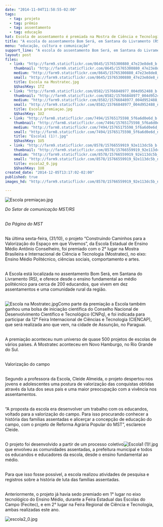 ```yaml
---
date: "2014-11-04T11:58:55-02:00"
tags:
  - tag: projeto
  - tag: prêmio
  - tag: assentamento
  - tag: educação
hat: Escola de assentamento é premiada na Mostra de Ciência e Tecnologia
title: "A escola do assentamento Bom Será, em Santana do Livramento (RS), foi premiado com o 2° lugar na Mostratec."
menu: "educação, cultura e comunicação"
support_line: "A escola do assentamento Bom Será, em Santana do Livramento (RS), foi premiado com o 2° lugar na Mostratec."
layout: post
files:
  - link: "http://farm9.staticflickr.com/8645/15765300880_47e23e8de8_b.jpg"
    thumbnail: "http://farm9.staticflickr.com/8645/15765300880_47e23e8de8_t.jpg"
    medium: "http://farm9.staticflickr.com/8645/15765300880_47e23e8de8_z.jpg"
    small: "http://farm9.staticflickr.com/8645/15765300880_47e23e8de8_n.jpg"
    title: Escola na Mostratec.jpg
    $$hashKey: 1TZ
  - link: "http://farm9.staticflickr.com/8582/15766848977_004d952488_b.jpg"
    thumbnail: "http://farm9.staticflickr.com/8582/15766848977_004d952488_t.jpg"
    medium: "http://farm9.staticflickr.com/8582/15766848977_004d952488_z.jpg"
    small: "http://farm9.staticflickr.com/8582/15766848977_004d952488_n.jpg"
    title: Escola premiaçao.jpg
    $$hashKey: 1U2
  - link: "http://farm8.staticflickr.com/7494/15765175598_5f6a6d0e6d_b.jpg"
    thumbnail: "http://farm8.staticflickr.com/7494/15765175598_5f6a6d0e6d_t.jpg"
    medium: "http://farm8.staticflickr.com/7494/15765175598_5f6a6d0e6d_z.jpg"
    small: "http://farm8.staticflickr.com/7494/15765175598_5f6a6d0e6d_n.jpg"
    title: "Escola1 (1)!.jpg"
    $$hashKey: 1U5
  - link: "http://farm9.staticflickr.com/8578/15766559919_92e113dc5b_b.jpg"
    thumbnail: "http://farm9.staticflickr.com/8578/15766559919_92e113dc5b_t.jpg"
    medium: "http://farm9.staticflickr.com/8578/15766559919_92e113dc5b_z.jpg"
    small: "http://farm9.staticflickr.com/8578/15766559919_92e113dc5b_n.jpg"
    title: escola2_0.jpg
    $$hashKey: 1U8
created_date: "2014-12-05T13:17:02-02:00"
published: true
images_hd: "http://farm9.staticflickr.com/8578/15766559919_92e113dc5b_n.jpg"

---
```

<p><img alt="Escola premiaçao.jpg" src="http://farm9.staticflickr.com/8582/15766848977_004d952488_b.jpg" /></p>

<p><em>Do Setor de comunica&ccedil;&atilde;o MST/RS</em><br />
&nbsp;</p>

<p><em>Da P&aacute;gina do MST</em></p>

<p><br />
Na &uacute;ltima sexta-feira, (31/10), o projeto &ldquo;Construindo Caminhos para a Valoriza&ccedil;&atilde;o do Espa&ccedil;o em que Vivemos&rdquo;, da Escola Estadual de Ensino M&eacute;dio Ant&ocirc;nio Conselheiro, foi premiado com o 2&deg; lugar na Mostra Brasileira e Internacional de Ci&ecirc;ncia e Tecnologia (Mostratec), no eixo: Ensino M&eacute;dio Polit&eacute;cnico, ci&ecirc;ncias sociais, comportamento e artes.</p>

<p><br />
A Escola est&aacute; localizada no assentamento Bom Ser&aacute;, em Santana do Livramento (RS), e oferece desde o ensino fundamental ao m&eacute;dio polit&eacute;cnico para cerca de 200 educandos, que vivem em dez assentamentos e uma comunidade rural da regi&atilde;o.</p>

<p><br />
<img alt="Escola na Mostratec.jpg" src="http://farm9.staticflickr.com/8645/15765300880_47e23e8de8_b.jpg" style="float:left" />Como parte da premia&ccedil;&atilde;o a Escola tamb&eacute;m ganhou uma bolsa de inicia&ccedil;&atilde;o cient&iacute;fica do Conselho Nacional de Desenvolvimento Cient&iacute;fico e Tecnol&oacute;gico (CNPq), e foi indicada para participar da 12&deg; Feira Internacional de Ci&ecirc;ncias e Tecnologia (CIENCAP), que ser&aacute; realizada ano que vem, na cidade de Assun&ccedil;&atilde;o, no Paraguai.</p>

<p><br />
A premia&ccedil;&atilde;o aconteceu num universo de quase 500 projetos de escolas de v&aacute;rios pa&iacute;ses. A Mostratec aconteceu em Novo Hamburgo, no Rio Grande do Sul.&nbsp;</p>

<p><br />
Valoriza&ccedil;&atilde;o do campo</p>

<p><br />
Segundo a professora da Escola, Cleide Almeida, o projeto despertou nos jovens e adolescentes uma postura de valoriza&ccedil;&atilde;o das conquistas obtidas atrav&eacute;s da luta dos seus pais e uma maior preocupa&ccedil;&atilde;o com a viv&ecirc;ncia nos assentamentos.&nbsp;</p>

<p><br />
&ldquo;A proposta da escola era desenvolver um trabalho com os educandos, voltado para a valoriza&ccedil;&atilde;o do campo. Para isso procurando conhecer a hist&oacute;ria das fam&iacute;lias assentadas e alicer&ccedil;ar a concep&ccedil;&atilde;o de educa&ccedil;&atilde;o do campo, com o projeto de Reforma Agr&aacute;ria Popular do MST&rdquo;, esclarece Cleide.</p>

<p><br />
<img alt="Escola1 (1)!.jpg" src="http://farm8.staticflickr.com/7494/15765175598_5f6a6d0e6d_b.jpg" style="float:right" />O projeto foi desenvolvido a partir de um processo coletivo que envolveu as comunidades assentadas, a prefeitura municipal e todos os educandos e educadores da escola, desde o ensino fundamental ao m&eacute;dio.</p>

<p><br />
Para que isso fosse poss&iacute;vel, a escola realizou atividades de pesquisa e registros sobre a hist&oacute;ria de luta das fam&iacute;lias assentadas.&nbsp;</p>

<p><br />
Anteriormente, o projeto j&aacute; havia sedo premiado em 1&deg; lugar no eixo tecnol&oacute;gico do Ensino M&eacute;dio, durante a Feira Estadual das Escolas do Campo (Fecitec), e em 2&deg; lugar na Feira Regional de Ci&ecirc;ncia e Tecnologia, ambas realizadas este ano.</p>

<p><img alt="escola2_0.jpg" src="http://farm9.staticflickr.com/8578/15766559919_92e113dc5b_b.jpg" /></p>
